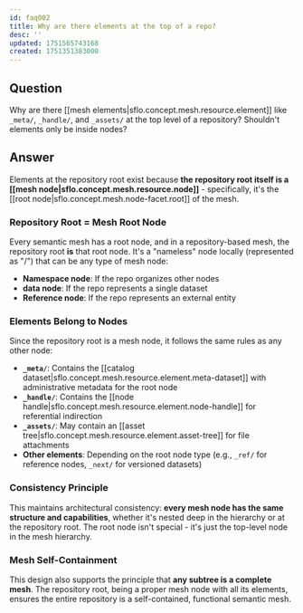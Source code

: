 ```yaml
---
id: faq002
title: Why are there elements at the top of a repo?
desc: ''
updated: 1751565743168
created: 1751351383000
---
```


## Question

Why are there [[mesh elements|sflo.concept.mesh.resource.element]] like `_meta/`, `_handle/`, and `_assets/` at the top level of a repository? Shouldn't elements only be inside nodes?

## Answer

Elements at the repository root exist because **the repository root itself is a [[mesh node|sflo.concept.mesh.resource.node]]** - specifically, it's the [[root node|sflo.concept.mesh.node-facet.root]] of the mesh.

### Repository Root = Mesh Root Node

Every semantic mesh has a root node, and in a repository-based mesh, the repository root **is** that root node. It's a "nameless" node locally (represented as "/") that can be any type of mesh node:

- **Namespace node**: If the repo organizes other nodes
- **data node**: If the repo represents a single dataset  
- **Reference node**: If the repo represents an external entity

### Elements Belong to Nodes

Since the repository root is a mesh node, it follows the same rules as any other node:

- **`_meta/`**: Contains the [[catalog dataset|sflo.concept.mesh.resource.element.meta-dataset]] with administrative metadata for the root node
- **`_handle/`**: Contains the [[node handle|sflo.concept.mesh.resource.element.node-handle]] for referential indirection
- **`_assets/`**: May contain an [[asset tree|sflo.concept.mesh.resource.element.asset-tree]] for file attachments
- **Other elements**: Depending on the root node type (e.g., `_ref/` for reference nodes, `_next/` for versioned datasets)

### Consistency Principle

This maintains architectural consistency: **every mesh node has the same structure and capabilities**, whether it's nested deep in the hierarchy or at the repository root. The root node isn't special - it's just the top-level node in the mesh hierarchy.

### Mesh Self-Containment

This design also supports the principle that **any subtree is a complete mesh**. The repository root, being a proper mesh node with all its elements, ensures the entire repository is a self-contained, functional semantic mesh.